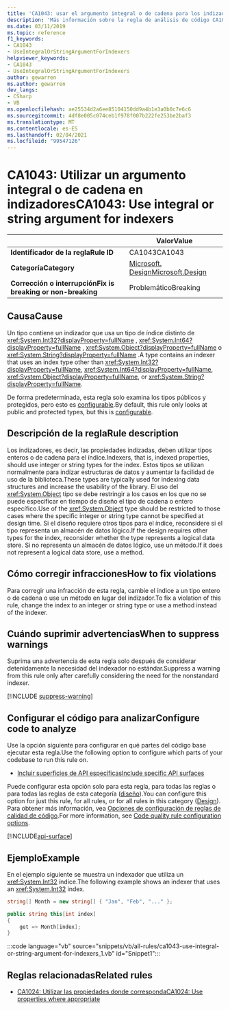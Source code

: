 ```yaml
---
title: 'CA1043: usar el argumento integral o de cadena para los indizadores (análisis de código)'
description: 'Más información sobre la regla de análisis de código CA1043: usar el argumento integral o de cadena para los indizadores'
ms.date: 03/11/2019
ms.topic: reference
f1_keywords:
- CA1043
- UseIntegralOrStringArgumentForIndexers
helpviewer_keywords:
- CA1043
- UseIntegralOrStringArgumentForIndexers
author: gewarren
ms.author: gewarren
dev_langs:
- CSharp
- VB
ms.openlocfilehash: ae25534d2a6ee85104150dd9a4b1e3a0b0c7e6c6
ms.sourcegitcommit: 4df8e005c074ceb1f978f007b222fe253be2baf3
ms.translationtype: MT
ms.contentlocale: es-ES
ms.lasthandoff: 02/04/2021
ms.locfileid: "99547126"
---
```

# <a name="ca1043-use-integral-or-string-argument-for-indexers"></a><span data-ttu-id="b7a0d-103">CA1043: Utilizar un argumento integral o de cadena en indizadores</span><span class="sxs-lookup"><span data-stu-id="b7a0d-103">CA1043: Use integral or string argument for indexers</span></span>

| | <span data-ttu-id="b7a0d-104">Valor</span><span class="sxs-lookup"><span data-stu-id="b7a0d-104">Value</span></span> |
|-|-|
| <span data-ttu-id="b7a0d-105">**Identificador de la regla**</span><span class="sxs-lookup"><span data-stu-id="b7a0d-105">**Rule ID**</span></span> |<span data-ttu-id="b7a0d-106">CA1043</span><span class="sxs-lookup"><span data-stu-id="b7a0d-106">CA1043</span></span>|
| <span data-ttu-id="b7a0d-107">**Categoría**</span><span class="sxs-lookup"><span data-stu-id="b7a0d-107">**Category**</span></span> |[<span data-ttu-id="b7a0d-108">Microsoft. Design</span><span class="sxs-lookup"><span data-stu-id="b7a0d-108">Microsoft.Design</span></span>](design-warnings.md)|
| <span data-ttu-id="b7a0d-109">**Corrección o interrupción**</span><span class="sxs-lookup"><span data-stu-id="b7a0d-109">**Fix is breaking or non-breaking**</span></span> |<span data-ttu-id="b7a0d-110">Problemático</span><span class="sxs-lookup"><span data-stu-id="b7a0d-110">Breaking</span></span>|

## <a name="cause"></a><span data-ttu-id="b7a0d-111">Causa</span><span class="sxs-lookup"><span data-stu-id="b7a0d-111">Cause</span></span>

<span data-ttu-id="b7a0d-112">Un tipo contiene un indizador que usa un tipo de índice distinto de <xref:System.Int32?displayProperty=fullName> , <xref:System.Int64?displayProperty=fullName> , <xref:System.Object?displayProperty=fullName> o <xref:System.String?displayProperty=fullName> .</span><span class="sxs-lookup"><span data-stu-id="b7a0d-112">A type contains an indexer that uses an index type other than <xref:System.Int32?displayProperty=fullName>, <xref:System.Int64?displayProperty=fullName>, <xref:System.Object?displayProperty=fullName>, or <xref:System.String?displayProperty=fullName>.</span></span>

<span data-ttu-id="b7a0d-113">De forma predeterminada, esta regla solo examina los tipos públicos y protegidos, pero esto es [configurable](#configure-code-to-analyze).</span><span class="sxs-lookup"><span data-stu-id="b7a0d-113">By default, this rule only looks at public and protected types, but this is [configurable](#configure-code-to-analyze).</span></span>

## <a name="rule-description"></a><span data-ttu-id="b7a0d-114">Descripción de la regla</span><span class="sxs-lookup"><span data-stu-id="b7a0d-114">Rule description</span></span>

<span data-ttu-id="b7a0d-115">Los indizadores, es decir, las propiedades indizadas, deben utilizar tipos enteros o de cadena para el índice.</span><span class="sxs-lookup"><span data-stu-id="b7a0d-115">Indexers, that is, indexed properties, should use integer or string types for the index.</span></span> <span data-ttu-id="b7a0d-116">Estos tipos se utilizan normalmente para indizar estructuras de datos y aumentar la facilidad de uso de la biblioteca.</span><span class="sxs-lookup"><span data-stu-id="b7a0d-116">These types are typically used for indexing data structures and increase the usability of the library.</span></span> <span data-ttu-id="b7a0d-117">El uso del <xref:System.Object> tipo se debe restringir a los casos en los que no se puede especificar en tiempo de diseño el tipo de cadena o entero específico.</span><span class="sxs-lookup"><span data-stu-id="b7a0d-117">Use of the <xref:System.Object> type should be restricted to those cases where the specific integer or string type cannot be specified at design time.</span></span> <span data-ttu-id="b7a0d-118">Si el diseño requiere otros tipos para el índice, reconsidere si el tipo representa un almacén de datos lógico.</span><span class="sxs-lookup"><span data-stu-id="b7a0d-118">If the design requires other types for the index, reconsider whether the type represents a logical data store.</span></span> <span data-ttu-id="b7a0d-119">Si no representa un almacén de datos lógico, use un método.</span><span class="sxs-lookup"><span data-stu-id="b7a0d-119">If it does not represent a logical data store, use a method.</span></span>

## <a name="how-to-fix-violations"></a><span data-ttu-id="b7a0d-120">Cómo corregir infracciones</span><span class="sxs-lookup"><span data-stu-id="b7a0d-120">How to fix violations</span></span>

<span data-ttu-id="b7a0d-121">Para corregir una infracción de esta regla, cambie el índice a un tipo entero o de cadena o use un método en lugar del indizador.</span><span class="sxs-lookup"><span data-stu-id="b7a0d-121">To fix a violation of this rule, change the index to an integer or string type or use a method instead of the indexer.</span></span>

## <a name="when-to-suppress-warnings"></a><span data-ttu-id="b7a0d-122">Cuándo suprimir advertencias</span><span class="sxs-lookup"><span data-stu-id="b7a0d-122">When to suppress warnings</span></span>

<span data-ttu-id="b7a0d-123">Suprima una advertencia de esta regla solo después de considerar detenidamente la necesidad del indexador no estándar.</span><span class="sxs-lookup"><span data-stu-id="b7a0d-123">Suppress a warning from this rule only after carefully considering the need for the nonstandard indexer.</span></span>

[!INCLUDE [suppress-warning](../../../../includes/code-analysis/suppress-warning.md)]

## <a name="configure-code-to-analyze"></a><span data-ttu-id="b7a0d-124">Configurar el código para analizar</span><span class="sxs-lookup"><span data-stu-id="b7a0d-124">Configure code to analyze</span></span>

<span data-ttu-id="b7a0d-125">Use la opción siguiente para configurar en qué partes del código base ejecutar esta regla.</span><span class="sxs-lookup"><span data-stu-id="b7a0d-125">Use the following option to configure which parts of your codebase to run this rule on.</span></span>

- [<span data-ttu-id="b7a0d-126">Incluir superficies de API específicas</span><span class="sxs-lookup"><span data-stu-id="b7a0d-126">Include specific API surfaces</span></span>](#include-specific-api-surfaces)

<span data-ttu-id="b7a0d-127">Puede configurar esta opción solo para esta regla, para todas las reglas o para todas las reglas de esta categoría ([diseño](design-warnings.md)).</span><span class="sxs-lookup"><span data-stu-id="b7a0d-127">You can configure this option for just this rule, for all rules, or for all rules in this category ([Design](design-warnings.md)).</span></span> <span data-ttu-id="b7a0d-128">Para obtener más información, vea [Opciones de configuración de reglas de calidad de código](../code-quality-rule-options.md).</span><span class="sxs-lookup"><span data-stu-id="b7a0d-128">For more information, see [Code quality rule configuration options](../code-quality-rule-options.md).</span></span>

[!INCLUDE[api-surface](~/includes/code-analysis/api-surface.md)]

## <a name="example"></a><span data-ttu-id="b7a0d-129">Ejemplo</span><span class="sxs-lookup"><span data-stu-id="b7a0d-129">Example</span></span>

<span data-ttu-id="b7a0d-130">En el ejemplo siguiente se muestra un indexador que utiliza un <xref:System.Int32> índice.</span><span class="sxs-lookup"><span data-stu-id="b7a0d-130">The following example shows an indexer that uses an <xref:System.Int32> index.</span></span>

```csharp
string[] Month = new string[] { "Jan", "Feb", "..." };

public string this[int index]
{
    get => Month[index];
}
```

:::code language="vb" source="snippets/vb/all-rules/ca1043-use-integral-or-string-argument-for-indexers_1.vb" id="Snippet1":::

## <a name="related-rules"></a><span data-ttu-id="b7a0d-131">Reglas relacionadas</span><span class="sxs-lookup"><span data-stu-id="b7a0d-131">Related rules</span></span>

- [<span data-ttu-id="b7a0d-132">CA1024: Utilizar las propiedades donde corresponda</span><span class="sxs-lookup"><span data-stu-id="b7a0d-132">CA1024: Use properties where appropriate</span></span>](ca1024.md)
